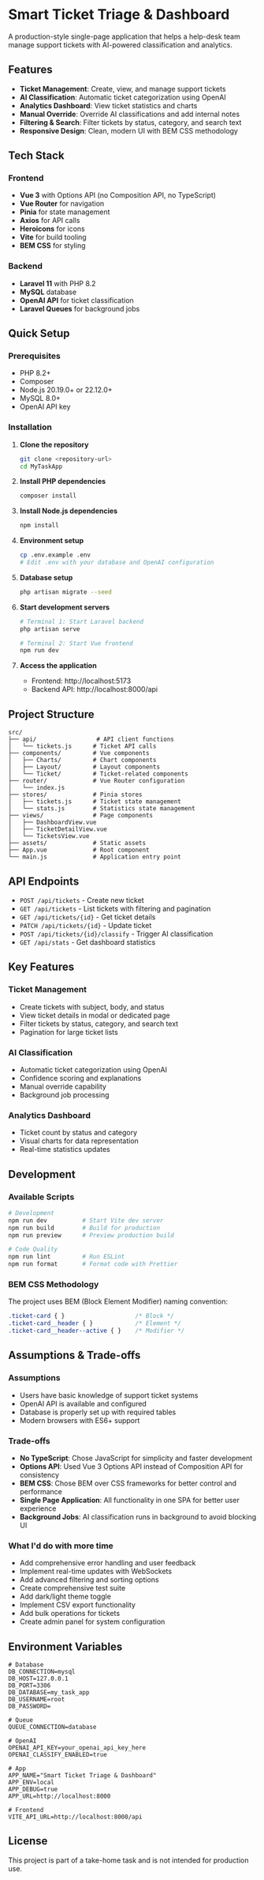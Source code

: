 # Smart Ticket Triage & Dashboard

A production-style single-page application that helps a help-desk team manage support tickets with AI-powered classification and analytics.

## Features

- **Ticket Management**: Create, view, and manage support tickets
- **AI Classification**: Automatic ticket categorization using OpenAI
- **Analytics Dashboard**: View ticket statistics and charts
- **Manual Override**: Override AI classifications and add internal notes
- **Filtering & Search**: Filter tickets by status, category, and search text
- **Responsive Design**: Clean, modern UI with BEM CSS methodology

## Tech Stack

### Frontend
- **Vue 3** with Options API (no Composition API, no TypeScript)
- **Vue Router** for navigation
- **Pinia** for state management
- **Axios** for API calls
- **Heroicons** for icons
- **Vite** for build tooling
- **BEM CSS** for styling

### Backend
- **Laravel 11** with PHP 8.2
- **MySQL** database
- **OpenAI API** for ticket classification
- **Laravel Queues** for background jobs

## Quick Setup

### Prerequisites
- PHP 8.2+
- Composer
- Node.js 20.19.0+ or 22.12.0+
- MySQL 8.0+
- OpenAI API key

### Installation

1. **Clone the repository**
   ```bash
   git clone <repository-url>
   cd MyTaskApp
   ```

2. **Install PHP dependencies**
   ```bash
   composer install
   ```

3. **Install Node.js dependencies**
   ```bash
   npm install
   ```

4. **Environment setup**
   ```bash
   cp .env.example .env
   # Edit .env with your database and OpenAI configuration
   ```

5. **Database setup**
   ```bash
   php artisan migrate --seed
   ```

6. **Start development servers**
   ```bash
   # Terminal 1: Start Laravel backend
   php artisan serve
   
   # Terminal 2: Start Vue frontend
   npm run dev
   ```

7. **Access the application**
   - Frontend: http://localhost:5173
   - Backend API: http://localhost:8000/api

## Project Structure

```
src/
├── api/                 # API client functions
│   └── tickets.js      # Ticket API calls
├── components/         # Vue components
│   ├── Charts/         # Chart components
│   ├── Layout/         # Layout components
│   └── Ticket/         # Ticket-related components
├── router/             # Vue Router configuration
│   └── index.js
├── stores/             # Pinia stores
│   ├── tickets.js      # Ticket state management
│   └── stats.js        # Statistics state management
├── views/              # Page components
│   ├── DashboardView.vue
│   ├── TicketDetailView.vue
│   └── TicketsView.vue
├── assets/             # Static assets
├── App.vue             # Root component
└── main.js             # Application entry point
```

## API Endpoints

- `POST /api/tickets` - Create new ticket
- `GET /api/tickets` - List tickets with filtering and pagination
- `GET /api/tickets/{id}` - Get ticket details
- `PATCH /api/tickets/{id}` - Update ticket
- `POST /api/tickets/{id}/classify` - Trigger AI classification
- `GET /api/stats` - Get dashboard statistics

## Key Features

### Ticket Management
- Create tickets with subject, body, and status
- View ticket details in modal or dedicated page
- Filter tickets by status, category, and search text
- Pagination for large ticket lists

### AI Classification
- Automatic ticket categorization using OpenAI
- Confidence scoring and explanations
- Manual override capability
- Background job processing

### Analytics Dashboard
- Ticket count by status and category
- Visual charts for data representation
- Real-time statistics updates

## Development

### Available Scripts

```bash
# Development
npm run dev          # Start Vite dev server
npm run build        # Build for production
npm run preview      # Preview production build

# Code Quality
npm run lint         # Run ESLint
npm run format       # Format code with Prettier
```

### BEM CSS Methodology

The project uses BEM (Block Element Modifier) naming convention:

```css
.ticket-card { }                    /* Block */
.ticket-card__header { }            /* Element */
.ticket-card__header--active { }    /* Modifier */
```

## Assumptions & Trade-offs

### Assumptions
- Users have basic knowledge of support ticket systems
- OpenAI API is available and configured
- Database is properly set up with required tables
- Modern browsers with ES6+ support

### Trade-offs
- **No TypeScript**: Chose JavaScript for simplicity and faster development
- **Options API**: Used Vue 3 Options API instead of Composition API for consistency
- **BEM CSS**: Chose BEM over CSS frameworks for better control and performance
- **Single Page Application**: All functionality in one SPA for better user experience
- **Background Jobs**: AI classification runs in background to avoid blocking UI

### What I'd do with more time
- Add comprehensive error handling and user feedback
- Implement real-time updates with WebSockets
- Add advanced filtering and sorting options
- Create comprehensive test suite
- Add dark/light theme toggle
- Implement CSV export functionality
- Add bulk operations for tickets
- Create admin panel for system configuration

## Environment Variables

```env
# Database
DB_CONNECTION=mysql
DB_HOST=127.0.0.1
DB_PORT=3306
DB_DATABASE=my_task_app
DB_USERNAME=root
DB_PASSWORD=

# Queue
QUEUE_CONNECTION=database

# OpenAI
OPENAI_API_KEY=your_openai_api_key_here
OPENAI_CLASSIFY_ENABLED=true

# App
APP_NAME="Smart Ticket Triage & Dashboard"
APP_ENV=local
APP_DEBUG=true
APP_URL=http://localhost:8000

# Frontend
VITE_API_URL=http://localhost:8000/api
```

## License

This project is part of a take-home task and is not intended for production use.